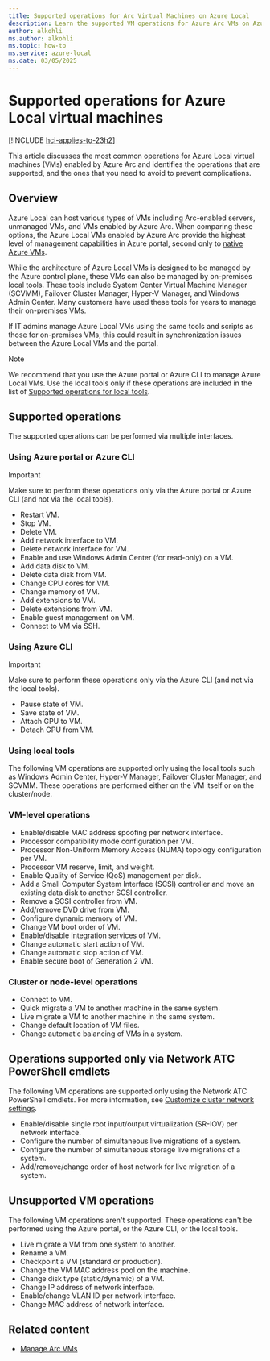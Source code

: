 ```yaml
---
title: Supported operations for Arc Virtual Machines on Azure Local 
description: Learn the supported VM operations for Azure Arc VMs on Azure Local.
author: alkohli
ms.author: alkohli
ms.topic: how-to
ms.service: azure-local
ms.date: 03/05/2025
---
```


# Supported operations for Azure Local virtual machines 

[!INCLUDE [hci-applies-to-23h2](../includes/hci-applies-to-23h2.md)]

This article discusses the most common operations for Azure Local virtual machines (VMs) enabled by Azure Arc and identifies the operations that are supported, and the ones that you need to avoid to prevent complications.

## Overview

Azure Local can host various types of VMs including Arc-enabled servers, unmanaged VMs, and VMs enabled by Azure Arc. When comparing these options, the Azure Local VMs enabled by Azure Arc provide the highest level of management capabilities in Azure portal, second only to [native Azure VMs](/azure/azure-local/concepts/compare-vm-management-capabilities).

While the architecture of Azure Local VMs is designed to be managed by the Azure control plane, these VMs can also be managed by on-premises local tools. These tools include System Center Virtual Machine Manager (SCVMM), Failover Cluster Manager, Hyper-V Manager, and Windows Admin Center. Many customers have used these tools for years to manage their on-premises VMs.

If IT admins manage Azure Local VMs using the same tools and scripts as those for on-premises VMs, this could result in synchronization issues between the Azure Local VMs and the portal.

> [!NOTE]
> We recommend that you use the Azure portal or Azure CLI to manage Azure Local VMs. Use the local tools only if these operations are included in the list of [Supported operations for local tools](#using-local-tools).

## Supported operations

The supported operations can be performed via multiple interfaces.

### Using Azure portal or Azure CLI

> [!IMPORTANT]
> Make sure to perform these operations only via the Azure portal or Azure CLI (and not via the local tools).

- Restart VM.
- Stop VM.
- Delete VM.
- Add network interface to VM.
- Delete network interface for VM.
- Enable and use Windows Admin Center (for read-only) on a VM.
- Add data disk to VM.
- Delete data disk from VM.
- Change CPU cores for VM.
- Change memory of VM.
- Add extensions to VM.
- Delete extensions from VM.
- Enable guest management on VM.
- Connect to VM via SSH.

### Using Azure CLI

> [!IMPORTANT]
> Make sure to perform these operations only via the Azure CLI (and not via the local tools).

- Pause state of VM.
- Save state of VM.
- Attach GPU to VM.
- Detach GPU from VM.

### Using local tools

The following VM operations are supported only using the local tools such as Windows Admin Center, Hyper-V Manager, Failover Cluster Manager, and SCVMM. These operations are performed either on the VM itself or on the cluster/node.

### VM-level operations

- Enable/disable MAC address spoofing per network interface.
- Processor compatibility mode configuration per VM.
- Processor Non-Uniform Memory Access (NUMA) topology configuration per VM.
- Processor VM reserve, limit, and weight.
- Enable Quality of Service (QoS) management per disk.
- Add a Small Computer System Interface (SCSI) controller and move an existing data disk to another SCSI controller.
- Remove a SCSI controller from VM.
- Add/remove DVD drive from VM.
- Configure dynamic memory of VM.
- Change VM boot order of VM.
- Enable/disable integration services of VM.
- Change automatic start action of VM.
- Change automatic stop action of VM.
- Enable secure boot of Generation 2 VM.

### Cluster or node-level operations

- Connect to VM.
- Quick migrate a VM to another machine in the same system.
- Live migrate a VM to another machine in the same system.
- Change default location of VM files.
- Change automatic balancing of VMs in a system.


## Operations supported only via Network ATC PowerShell cmdlets

The following VM operations are supported only using the Network ATC PowerShell cmdlets. For more information, see [Customize cluster network settings](./manage-network-atc.md#customize-cluster-network-settings).

- Enable/disable single root input/output virtualization (SR-IOV) per network interface.
- Configure the number of simultaneous live migrations of a system.
- Configure the number of simultaneous storage live migrations of a system.
- Add/remove/change order of host network for live migration of a system.

## Unsupported VM operations

The following VM operations aren't supported. These operations can't be performed using the Azure portal, or the Azure CLI, or the local tools.

- Live migrate a VM from one system to another.
- Rename a VM.
- Checkpoint a VM (standard or production).
- Change the VM MAC address pool on the machine.
- Change disk type (static/dynamic) of a VM.
- Change IP address of network interface.
- Enable/change VLAN ID per network interface.
- Change MAC address of network interface.

## Related content

- [Manage Arc VMs](manage-arc-virtual-machines.md)
